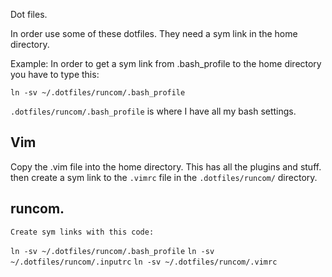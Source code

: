 Dot files.

In order use some of these dotfiles. They need a sym link in the home directory.


Example:
In order to get a sym link from .bash_profile to the home directory you have to type this:

`ln -sv ~/.dotfiles/runcom/.bash_profile`


`.dotfiles/runcom/.bash_profile` is where I have all my bash settings.


## Vim

Copy the .vim file into the home directory.
    This has all the plugins and stuff.
then create a sym link to the `.vimrc` file in the `.dotfiles/runcom/` directory.


## runcom.
    Create sym links with this code:

`ln -sv ~/.dotfiles/runcom/.bash_profile`
`ln -sv ~/.dotfiles/runcom/.inputrc`
`ln -sv ~/.dotfiles/runcom/.vimrc`
